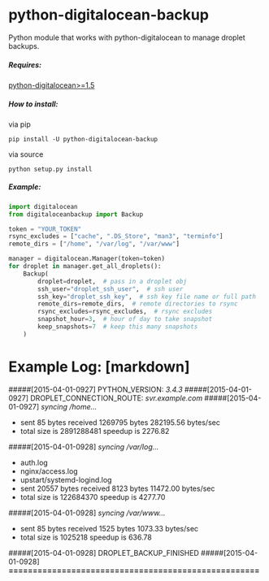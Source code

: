 # python-digitalocean-backup

Python module that works with python-digitalocean to manage droplet backups.

##### Requires:
[python-digitalocean>=1.5](https://github.com/koalalorenzo/python-digitalocean)

##### How to install:

via pip

    pip install -U python-digitalocean-backup

via source

    python setup.py install


##### Example:

```python
import digitalocean
from digitaloceanbackup import Backup

token = "YOUR_TOKEN"
rsync_excludes = ["cache", ".DS_Store", "man3", "terminfo"]
remote_dirs = ["/home", "/var/log", "/var/www"]

manager = digitalocean.Manager(token=token)
for droplet in manager.get_all_droplets():
    Backup(
        droplet=droplet,  # pass in a droplet obj
        ssh_user="droplet_ssh_user",  # ssh user
        ssh_key="droplet_ssh_key",  # ssh key file name or full path
        remote_dirs=remote_dirs,  # remote directories to rsync
        rsync_excludes=rsync_excludes,  # rsync excludes
        snapshot_hour=3,  # hour of day to take snapshot
        keep_snapshots=7  # keep this many snapshots
    )
```


# Example Log: [markdown]

#####[2015-04-01-0927] PYTHON_VERSION: _3.4.3_
#####[2015-04-01-0927] DROPLET_CONNECTION_ROUTE: _svr.example.com_
#####[2015-04-01-0927] _syncing /home..._ 
* sent 85 bytes  received 1269795 bytes  282195.56 bytes/sec
* total size is 2891288481  speedup is 2276.82

#####[2015-04-01-0928] _syncing /var/log..._ 
* auth.log
* nginx/access.log
* upstart/systemd-logind.log
* sent 20557 bytes  received 8123 bytes  11472.00 bytes/sec
* total size is 122684370  speedup is 4277.70

#####[2015-04-01-0928] _syncing /var/www..._ 
* sent 85 bytes  received 1525 bytes  1073.33 bytes/sec
* total size is 1025218  speedup is 636.78

#####[2015-04-01-0928] DROPLET_BACKUP_FINISHED
#####[2015-04-01-0928] **====================================================**


